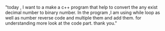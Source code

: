 "today , I want to a make a c++ program that help to convert the any exist decimal number to binary number.
In the program ,I am using while loop as well as number reverse code and multiple them and add them.
for understanding more look at the code part.
thank you."
